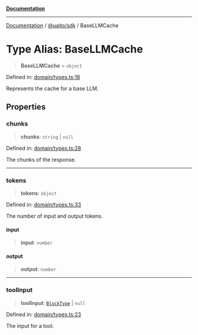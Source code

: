 [**Documentation**](../../../README.md)

***

[Documentation](../../../README.md) / [@uaito/sdk](../README.md) / BaseLLMCache

# Type Alias: BaseLLMCache

> **BaseLLMCache** = `object`

Defined in: [domain/types.ts:18](https://github.com/elribonazo/uaito/blob/31c0fa3f3740ebed4d8141441f73c3b47e4aa6f9/packages/sdk/src/domain/types.ts#L18)

Represents the cache for a base LLM.

## Properties

### chunks

> **chunks**: `string` \| `null`

Defined in: [domain/types.ts:28](https://github.com/elribonazo/uaito/blob/31c0fa3f3740ebed4d8141441f73c3b47e4aa6f9/packages/sdk/src/domain/types.ts#L28)

The chunks of the response.

***

### tokens

> **tokens**: `object`

Defined in: [domain/types.ts:33](https://github.com/elribonazo/uaito/blob/31c0fa3f3740ebed4d8141441f73c3b47e4aa6f9/packages/sdk/src/domain/types.ts#L33)

The number of input and output tokens.

#### input

> **input**: `number`

#### output

> **output**: `number`

***

### toolInput

> **toolInput**: [`BlockType`](BlockType.md) \| `null`

Defined in: [domain/types.ts:23](https://github.com/elribonazo/uaito/blob/31c0fa3f3740ebed4d8141441f73c3b47e4aa6f9/packages/sdk/src/domain/types.ts#L23)

The input for a tool.
